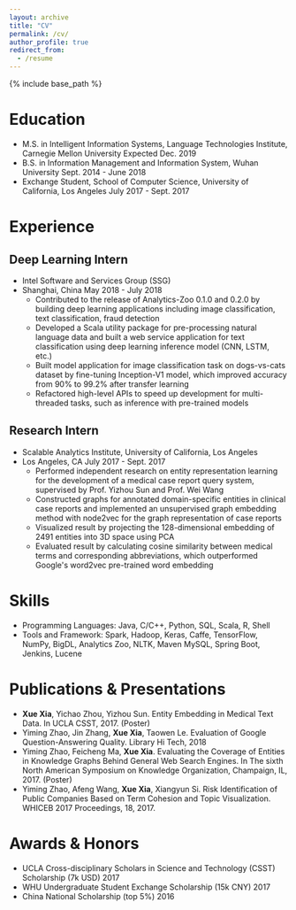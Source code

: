 ```yaml
---
layout: archive
title: "CV"
permalink: /cv/
author_profile: true
redirect_from:
  - /resume
---
```


{% include base_path %}

Education
======
* M.S. in Intelligent Information Systems, Language Technologies Institute, Carnegie Mellon University Expected Dec. 2019
* B.S. in Information Management and Information System, Wuhan University Sept. 2014 - June 2018
* Exchange Student, School of Computer Science, University of California, Los Angeles July 2017 - Sept. 2017

Experience
======
## Deep Learning Intern
* Intel Software and Services Group (SSG)
* Shanghai, China May 2018 - July 2018
  *  Contributed to the release of Analytics-Zoo 0.1.0 and 0.2.0 by building deep learning applications including image classification, text classification, fraud detection
  * Developed a Scala utility package for pre-processing natural language data and built a web service application for text classification using deep learning inference model (CNN, LSTM, etc.)
  * Built model application for image classification task on dogs-vs-cats dataset by fine-tuning Inception-V1 model, which improved accuracy from 90% to 99.2% after transfer learning
  * Refactored high-level APIs to speed up development for multi-threaded tasks, such as inference with pre-trained models
  
## Research Intern
* Scalable Analytics Institute, University of California, Los Angeles
* Los Angeles, CA July 2017 - Sept. 2017
  * Performed independent research on entity representation learning for the development of a medical case report query system, supervised by Prof. Yizhou Sun and Prof. Wei Wang
  * Constructed graphs for annotated domain-specific entities in clinical case reports and implemented an unsupervised graph embedding method with node2vec for the graph representation of case reports
  * Visualized result by projecting the 128-dimensional embedding of 2491 entities into 3D space using PCA
  * Evaluated result by calculating cosine similarity between medical terms and corresponding abbreviations, which
outperformed Google's word2vec pre-trained word embedding
  
Skills
======
* Programming Languages: Java, C/C++, Python, SQL, Scala, R, Shell
* Tools and Framework: Spark, Hadoop, Keras, Caffe, TensorFlow, NumPy, BigDL, Analytics Zoo, NLTK, Maven
MySQL, Spring Boot, Jenkins, Lucene

Publications & Presentations
======
* **Xue Xia**, Yichao Zhou, Yizhou Sun. Entity Embedding in Medical Text Data. In UCLA CSST, 2017. (Poster) 
*	Yiming Zhao, Jin Zhang, **Xue Xia**, Taowen Le. Evaluation of Google Question-Answering Quality. Library Hi Tech, 2018 
* Yiming Zhao, Feicheng Ma, **Xue Xia**. Evaluating the Coverage of Entities in Knowledge Graphs Behind General Web Search Engines. In The sixth North American Symposium on Knowledge Organization, Champaign, IL, 2017. (Poster)
* Yiming Zhao, Afeng Wang, **Xue Xia**, Xiangyun Si. Risk Identification of Public Companies Based on Term Cohesion and Topic Visualization. WHICEB 2017 Proceedings, 18, 2017.
  
Awards & Honors
======
* UCLA Cross-disciplinary Scholars in Science and Technology (CSST) Scholarship (7k USD)	2017
* WHU Undergraduate Student Exchange Scholarship (15k CNY)	2017
* China National Scholarship (top 5%)	2016

  
